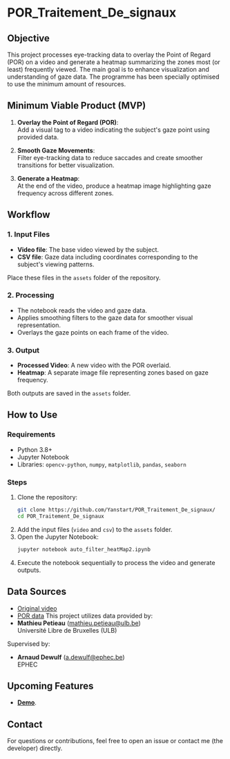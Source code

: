 # POR_Traitement_De_signaux

## Objective

This project processes eye-tracking data to overlay the Point of Regard (POR) on a video and generate a heatmap summarizing the zones most (or least) frequently viewed. The main goal is to enhance visualization and understanding of gaze data. The programme has been specially optimised to use the minimum amount of resources.

## Minimum Viable Product (MVP)

1. **Overlay the Point of Regard (POR)**:  
   Add a visual tag to a video indicating the subject's gaze point using provided data.

2. **Smooth Gaze Movements**:  
   Filter eye-tracking data to reduce saccades and create smoother transitions for better visualization.

3. **Generate a Heatmap**:  
   At the end of the video, produce a heatmap image highlighting gaze frequency across different zones.

## Workflow

### 1. Input Files
- **Video file**: The base video viewed by the subject.  
- **CSV file**: Gaze data including coordinates corresponding to the subject's viewing patterns.

Place these files in the `assets` folder of the repository.

### 2. Processing
- The notebook reads the video and gaze data.
- Applies smoothing filters to the gaze data for smoother visual representation.
- Overlays the gaze points on each frame of the video.

### 3. Output
- **Processed Video**: A new video with the POR overlaid.  
- **Heatmap**: A separate image file representing zones based on gaze frequency.

Both outputs are saved in the `assets` folder.

## How to Use

### Requirements
- Python 3.8+
- Jupyter Notebook
- Libraries: `opencv-python`, `numpy`, `matplotlib`, `pandas`, `seaborn`

### Steps
1. Clone the repository:
    ```bash
    git clone https://github.com/Yanstart/POR_Traitement_De_signaux/
    cd POR_Traitement_De_signaux
    ```
2. Add the input files (`video` and `csv`) to the `assets` folder.
3. Open the Jupyter Notebook:
    ```bash
    jupyter notebook auto_filter_heatMap2.ipynb
    ```
4. Execute the notebook sequentially to process the video and generate outputs.

## Data Sources
- [Original video](https://github.com/Yanstart/POR_Traitement_De_signaux/blob/main/assets/Test%20Your%20Awareness.avi)
- [POR data](https://github.com/Yanstart/POR_Traitement_De_signaux/blob/main/assets/DataPOR.csv)
This project utilizes data provided by:
- **Mathieu Petieau** (mathieu.petieau@ulb.be)  
  Université Libre de Bruxelles (ULB)

Supervised by:
- **Arnaud Dewulf** (a.dewulf@ephec.be)  
  EPHEC

## Upcoming Features
- [**Demo**](https://github.com/Yanstart/POR_Traitement_De_signaux/blob/main/assets/LatestEyeTracking.avi).

## Contact
For questions or contributions, feel free to open an issue or contact me (the developer) directly.

